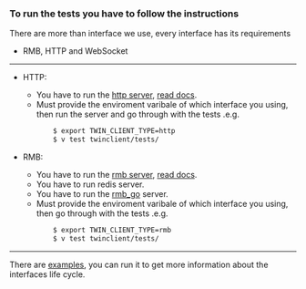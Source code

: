 ### To run the tests you have to follow the instructions

There are more than interface we use, every interface has its requirements
- RMB, HTTP and WebSocket


---
* HTTP:
    - You have to run the [http server](https://github.com/threefoldtech/grid3_client_ts), [read docs](https://github.com/threefoldtech/grid3_client_ts/blob/development/docs/rmb_server.md).
    - Must provide the enviroment varibale of which interface you using, then run the server and go through with the tests .e.g.
        ```bash
            $ export TWIN_CLIENT_TYPE=http
            $ v test twinclient/tests/
        ```

* RMB:
    - You have to run the [rmb server](https://github.com/threefoldtech/grid3_client_ts), [read docs](https://github.com/threefoldtech/grid3_client_ts/blob/development/docs/rmb_server.md).
    - You have to run redis server.
    - You have to run the [rmb_go](https://github.com/threefoldtech/rmb_go) server.
    - Must provide the enviroment varibale of which interface you using, then go through with the tests .e.g.
        ```bash
            $ export TWIN_CLIENT_TYPE=rmb
            $ v test twinclient/tests/
        ```

---
There are [examples](https://github.com/freeflowuniverse/crystallib/tree/development/twinclient/examples), you can run it to get more information about the interfaces life cycle.

